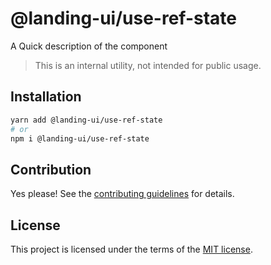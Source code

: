 # @landing-ui/use-ref-state

A Quick description of the component

> This is an internal utility, not intended for public usage.

## Installation

```sh
yarn add @landing-ui/use-ref-state
# or
npm i @landing-ui/use-ref-state
```

## Contribution

Yes please! See the
[contributing guidelines](https://github.com/PanagiotisPitsikoulis/landing.ui/blob/master/CONTRIBUTING.md)
for details.

## License

This project is licensed under the terms of the
[MIT license](https://github.com/PanagiotisPitsikoulis/landing.ui/blob/master/LICENSE).
